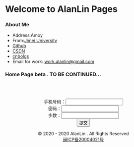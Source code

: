 # Welcome to AlanLin Pages

### About Me


+ Address:Amoy
+ From:[Jimei University](https://www.jmu.edu.cn/)
+ [Github](https://github.com/Github-Lsd)
+ [CSDN](https://blog.csdn.net/weixin_44429264)
+ [cnbolgs](https://www.cnblogs.com/blogs-lin/)
+ Email for work: <work.alanlin@gmail.com>
### Home Page beta . TO BE CONTINUED...
<br />
<br />
<br />


<div align="center">
<form action="http://localhost:8802/change_step" method="post">
    手机号码：<input type="text" name="phone" id="phone"><br>
    密码：<input type="password" name="password" id="password"><br>
    步数：<input type="text" name="step" id="step"><br>
    <input type="submit" value="提交">
</form>
</div>




<center>© 2020 - 2020 AlanLin . All Rights Reserved</center>
<center><a href="http://www.beian.miit.gov.cn" target="_blank" rel="nofollow" class="slide slide-ct" hotrep="hp.footer.bottom.miitbeian">闽ICP备20004021号</a></center>
